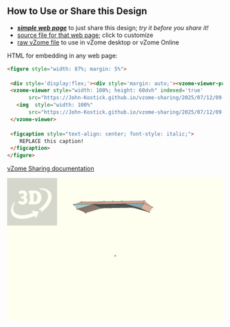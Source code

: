 
## How to Use or Share this Design

 - [***simple web page***](<https://John-Kostick.github.io/vzome-sharing/2025/07/12/09-45-15-6--axis.-puzzle-study/>) to just share this design; *try it before you share it!*
 - [source file for that web page](<https://github.com/John-Kostick/vzome-sharing/edit/main/2025/07/12/09-45-15-6--axis.-puzzle-study/index.md>); click to customize
 - [raw vZome file](<https://raw.githubusercontent.com/John-Kostick/vzome-sharing/main/2025/07/12/09-45-15-6--axis.-puzzle-study/6--axis.-puzzle-study.vZome>) to use in vZome desktop or vZome Online
 
 HTML for embedding in any web page:
 ```html
<figure style="width: 87%; margin: 5%">
  
  <div style='display:flex;'><div style='margin: auto;'><vzome-viewer-previous label='prev step'></vzome-viewer-previous><vzome-viewer-next label='next step'></vzome-viewer-next></div></div>
  <vzome-viewer style="width: 100%; height: 60dvh" indexed='true'
        src="https://John-Kostick.github.io/vzome-sharing/2025/07/12/09-45-15-6--axis.-puzzle-study/6--axis.-puzzle-study.vZome" >
    <img  style="width: 100%"
        src="https://John-Kostick.github.io/vzome-sharing/2025/07/12/09-45-15-6--axis.-puzzle-study/6--axis.-puzzle-study.png" >
  </vzome-viewer>

  <figcaption style="text-align: center; font-style: italic;">
     REPLACE this caption!
  </figcaption>
</figure>

 ```

[vZome Sharing documentation](https://vzome.github.io/vzome/sharing.html#how-it-works)

![Image](<6--axis.-puzzle-study.png>)

